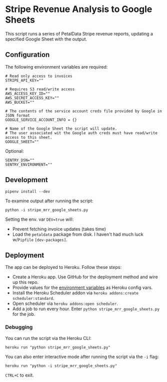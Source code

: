 # Stripe Revenue Analysis to Google Sheets

This script runs a series of PetalData Stripe revenue reports, updating a specified Google Sheet with the output.

## Configuration

The following environment variables are required:

```
# Read only access to invoices
STRIPE_API_KEY=""

# Requires S3 read/write access
AWS_ACCESS_KEY_ID=""
AWS_SECRET_ACCESS_KEY=""
AWS_BUCKET=""

# The contents of the service account creds file provided by Google in JSON format
GOOGLE_SERVICE_ACCOUNT_INFO = {}

# Name of the Google Sheet the script will update.
# The user associated wit the Google auth creds must have read/write access to this sheet.
GOOGLE_SHEET=""
```

Optional:

```
SENTRY_DSN=""
SENTRY_ENVIRONMENT=""
```

## Development

```
pipenv install --dev
```

To examine output after running the script:

```
python -i stripe_mrr_google_sheets.py
```

Setting the env. var `DEV=true` will:

* Prevent fetching invoice updates (takes time)
* Load the `petaldata` package from disk. I haven't had much luck w/`Pipfile` `[dev-packages]`.

## Deployment

The app can be deployed to Heroku. Follow these steps:

* Create a Heroku app. Use GitHub for the deployment method and wire up this repo.
* Provide values for the [environment variables](Configuration) as Heroku config vars.
* Install the Heroku Scheduler addon via `heroku addons:create scheduler:standard`.
* Open scheduler via `heroku addons:open scheduler`.
* Add a job to run every hour. Enter `python stripe_mrr_google_sheets.py` for the job.

### Debugging

You can run the script via the Heroku CLI:


```
heroku run "python stripe_mrr_google_sheets.py"
```

You can also enter interactive mode after running the script via the `-i` flag:

```
heroku run "python -i stripe_mrr_google_sheets.py"
```

`CTRL+C` to exit.
